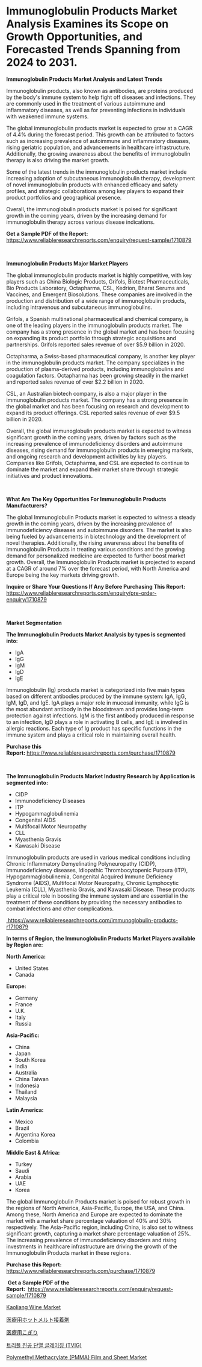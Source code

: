<p><h1>Immunoglobulin Products Market Analysis Examines its Scope on Growth Opportunities, and Forecasted Trends Spanning from 2024 to 2031.</h1></p><p><strong>Immunoglobulin Products Market Analysis and Latest Trends</strong></p>
<p><p>Immunoglobulin products, also known as antibodies, are proteins produced by the body's immune system to help fight off diseases and infections. They are commonly used in the treatment of various autoimmune and inflammatory diseases, as well as for preventing infections in individuals with weakened immune systems.</p><p>The global immunoglobulin products market is expected to grow at a CAGR of 4.4% during the forecast period. This growth can be attributed to factors such as increasing prevalence of autoimmune and inflammatory diseases, rising geriatric population, and advancements in healthcare infrastructure. Additionally, the growing awareness about the benefits of immunoglobulin therapy is also driving the market growth.</p><p>Some of the latest trends in the immunoglobulin products market include increasing adoption of subcutaneous immunoglobulin therapy, development of novel immunoglobulin products with enhanced efficacy and safety profiles, and strategic collaborations among key players to expand their product portfolios and geographical presence.</p><p>Overall, the immunoglobulin products market is poised for significant growth in the coming years, driven by the increasing demand for immunoglobulin therapy across various disease indications.</p></p>
<p><strong>Get a Sample PDF of the Report:&nbsp;</strong> <a href="https://www.reliableresearchreports.com/enquiry/request-sample/1710879">https://www.reliableresearchreports.com/enquiry/request-sample/1710879</a></p>
<p>&nbsp;</p>
<p><strong>Immunoglobulin Products Major Market Players</strong></p>
<p><p>The global immunoglobulin products market is highly competitive, with key players such as China Biologic Products, Grifols, Biotest Pharmaceuticals, Bio Products Laboratory, Octapharma, CSL, Kedrion, Bharat Serums and Vaccines, and Emergent Biosolutions. These companies are involved in the production and distribution of a wide range of immunoglobulin products, including intravenous and subcutaneous immunoglobulins.</p><p>Grifols, a Spanish multinational pharmaceutical and chemical company, is one of the leading players in the immunoglobulin products market. The company has a strong presence in the global market and has been focusing on expanding its product portfolio through strategic acquisitions and partnerships. Grifols reported sales revenue of over $5.9 billion in 2020.</p><p>Octapharma, a Swiss-based pharmaceutical company, is another key player in the immunoglobulin products market. The company specializes in the production of plasma-derived products, including immunoglobulins and coagulation factors. Octapharma has been growing steadily in the market and reported sales revenue of over $2.2 billion in 2020.</p><p>CSL, an Australian biotech company, is also a major player in the immunoglobulin products market. The company has a strong presence in the global market and has been focusing on research and development to expand its product offerings. CSL reported sales revenue of over $9.5 billion in 2020.</p><p>Overall, the global immunoglobulin products market is expected to witness significant growth in the coming years, driven by factors such as the increasing prevalence of immunodeficiency disorders and autoimmune diseases, rising demand for immunoglobulin products in emerging markets, and ongoing research and development activities by key players. Companies like Grifols, Octapharma, and CSL are expected to continue to dominate the market and expand their market share through strategic initiatives and product innovations.</p></p>
<p>&nbsp;</p>
<p><strong>What Are The Key Opportunities For Immunoglobulin Products Manufacturers?</strong></p>
<p><p>The global Immunoglobulin Products market is expected to witness a steady growth in the coming years, driven by the increasing prevalence of immunodeficiency diseases and autoimmune disorders. The market is also being fueled by advancements in biotechnology and the development of novel therapies. Additionally, the rising awareness about the benefits of Immunoglobulin Products in treating various conditions and the growing demand for personalized medicine are expected to further boost market growth. Overall, the Immunoglobulin Products market is projected to expand at a CAGR of around 7% over the forecast period, with North America and Europe being the key markets driving growth.</p></p>
<p><strong>Inquire or Share Your Questions If Any Before Purchasing This Report:</strong> <a href="https://www.reliableresearchreports.com/enquiry/pre-order-enquiry/1710879">https://www.reliableresearchreports.com/enquiry/pre-order-enquiry/1710879</a></p>
<p>&nbsp;</p>
<p><strong>Market Segmentation</strong></p>
<p><strong>The Immunoglobulin Products Market Analysis by types is segmented into:</strong></p>
<p><ul><li>IgA</li><li>IgG</li><li>IgM</li><li>IgD</li><li>IgE</li></ul></p>
<p><p>Immunoglobulin (Ig) products market is categorized into five main types based on different antibodies produced by the immune system: IgA, IgG, IgM, IgD, and IgE. IgA plays a major role in mucosal immunity, while IgG is the most abundant antibody in the bloodstream and provides long-term protection against infections. IgM is the first antibody produced in response to an infection, IgD plays a role in activating B cells, and IgE is involved in allergic reactions. Each type of Ig product has specific functions in the immune system and plays a critical role in maintaining overall health.</p></p>
<p><strong>Purchase this Report:&nbsp;</strong><a href="https://www.reliableresearchreports.com/purchase/1710879">https://www.reliableresearchreports.com/purchase/1710879</a></p>
<p>&nbsp;</p>
<p><strong>The Immunoglobulin Products Market Industry Research by Application is segmented into:</strong></p>
<p><ul><li>CIDP</li><li>Immunodeficiency Diseases</li><li>ITP</li><li>Hypogammaglobulinemia</li><li>Congenital AIDS</li><li>Multifocal Motor Neuropathy</li><li>CLL</li><li>Myasthenia Gravis</li><li>Kawasaki Disease</li></ul></p>
<p><p>Immunoglobulin products are used in various medical conditions including Chronic Inflammatory Demyelinating Polyneuropathy (CIDP), Immunodeficiency diseases, Idiopathic Thrombocytopenic Purpura (ITP), Hypogammaglobulinemia, Congenital Acquired Immune Deficiency Syndrome (AIDS), Multifocal Motor Neuropathy, Chronic Lymphocytic Leukemia (CLL), Myasthenia Gravis, and Kawasaki Disease. These products play a critical role in boosting the immune system and are essential in the treatment of these conditions by providing the necessary antibodies to combat infections and other complications.</p></p>
<p><a href="https://www.reliableresearchreports.com/immunoglobulin-products-r1710879">&nbsp;https://www.reliableresearchreports.com/immunoglobulin-products-r1710879</a></p>
<p><strong>In terms of Region, the Immunoglobulin Products Market Players available by Region are:</strong></p>
<p>
    <p> <strong> North America: </strong>
        <ul>
            <li>United States</li>
            <li>Canada</li>
        </ul>
        </p> 
    <p> <strong> Europe: </strong>
        <ul>
            <li>Germany</li>
            <li>France</li>
            <li>U.K.</li>
            <li>Italy</li>
            <li>Russia</li>
        </ul>
        </p> 
    <p> <strong> Asia-Pacific: </strong>
        <ul>
            <li>China</li>
            <li>Japan</li>
            <li>South Korea</li>
            <li>India</li>
            <li>Australia</li>
            <li>China Taiwan</li>
            <li>Indonesia</li>
            <li>Thailand</li>
            <li>Malaysia</li>
        </ul>
        </p> 
    <p> <strong> Latin America: </strong>
        <ul>
            <li>Mexico</li>
            <li>Brazil</li>
            <li>Argentina Korea</li>
            <li>Colombia</li>
        </ul>
        </p> 
    <p> <strong> Middle East & Africa: </strong>
        <ul>
            <li>Turkey</li>
            <li>Saudi</li>
            <li>Arabia</li>
            <li>UAE</li>
            <li>Korea</li>
        </ul>
    </p>
    </p>
<p><p>The global Immunoglobulin Products market is poised for robust growth in the regions of North America, Asia-Pacific, Europe, the USA, and China. Among these, North America and Europe are expected to dominate the market with a market share percentage valuation of 40% and 30% respectively. The Asia-Pacific region, including China, is also set to witness significant growth, capturing a market share percentage valuation of 25%. The increasing prevalence of immunodeficiency disorders and rising investments in healthcare infrastructure are driving the growth of the Immunoglobulin Products market in these regions.</p></p>
<p><strong>Purchase this Report: </strong><a href="https://www.reliableresearchreports.com/purchase/1710879">https://www.reliableresearchreports.com/purchase/1710879</a></p>
<p>&nbsp;<strong>Get a Sample PDF of the Report:&nbsp;&nbsp;</strong><a href="https://www.reliableresearchreports.com/enquiry/request-sample/1710879">https://www.reliableresearchreports.com/enquiry/request-sample/1710879</a></p>
<p><strong></strong></p>
<p><p><a href="https://issuu.com/reportprime-2/docs/kaoliang-wine-market-size-2030.pptx">Kaoliang Wine Market</a></p><p><a href="https://github.com/EstelWisozk1/Market-Research-Report-List-2/blob/main/7938707126593.md">医療用ホットメルト接着剤</a></p><p><a href="https://github.com/andym141978/Market-Research-Report-List-1/blob/main/8358527126594.md">医療用こぎり</a></p><p><a href="https://github.com/asratman/Market-Research-Report-List-1/blob/main/4138826107118.md">트리플 진공 단열 글레이징 (TVIG)</a></p><p><a href="https://github.com/DarrenSipes1990/Market-Research-Report-List-1/blob/main/polymethyl-methacrylate-pmma-film-and-sheet-market.md">Polymethyl Methacrylate (PMMA) Film and Sheet Market</a></p></p>